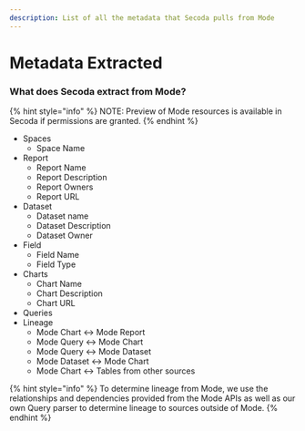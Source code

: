 ```yaml
---
description: List of all the metadata that Secoda pulls from Mode
---
```


# Metadata Extracted

### What does Secoda extract from Mode?

{% hint style="info" %}
NOTE: Preview of Mode resources is available in Secoda if permissions are granted.&#x20;
{% endhint %}

* Spaces
  * Space Name
* Report&#x20;
  * Report Name
  * Report Description
  * Report Owners
  * Report URL
* Dataset
  * Dataset name
  * Dataset Description
  * Dataset Owner
* Field
  * Field Name
  * Field Type
* Charts
  * Chart Name
  * Chart Description
  * Chart URL
* Queries
* Lineage
  * Mode Chart <-> Mode Report
  * Mode Query <-> Mode Chart
  * Mode Query <-> Mode Dataset
  * Mode Dataset <-> Mode Chart
  * Mode Chart <-> Tables from other sources

{% hint style="info" %}
To determine lineage from Mode, we use the relationships and dependencies provided from the Mode APIs as well as our own Query parser to determine lineage to sources outside of Mode.
{% endhint %}
